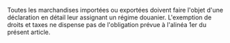 Toutes les marchandises importées ou exportées doivent
faire l'objet d'une déclaration en détail leur assignant un régime
douanier.
L'exemption de droits et taxes ne dispense pas de l'obligation prévue à
l'alinéa 1er  du présent article.